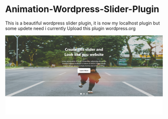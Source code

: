 # Animation-Wordpress-Slider-Plugin
 This is a beautiful wordpress slider plugin, it is now my localhost plugin but some updete need i currently Upload this plugin wordpress.org

<img src= "overview.png"/>
